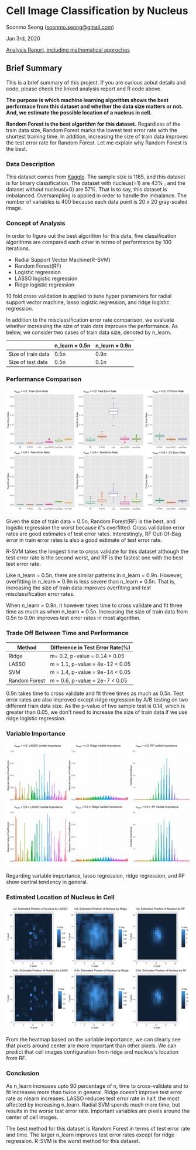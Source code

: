 # Cell Image Classification by Nucleus

Soonmo Seong (soonmo.seong@gmail.com)

Jan 3rd, 2020

[Analysis Report, including mathematical approches](https://drive.google.com/open?id=1iybkj00lmuhgsGshC2U2xrCKo7obpWWR)

## Brief Summary

This is a brief summary of this project. If you are curious aobut details and code, please check the linked analysis report and R code above.

**The purpose is which machine learning algorithm shows the best performace from this dataset and whether the data size matters or not. And, we estimate the possible location of a nucleus in cell.**

**Random Forest is the best algorithm for this dataset.** Regardless of the train data size, Random Forest marks the lowest test error rate with the shortest training time. In addition, increasing the size of train data improves the test error rate for Random Forest. Let me explain why Random Forest is the best.

### Data Description

This dataset comes from [Kaggle](https://www.kaggle.com/zicouc/pixelss-intensity-of-positive-and-negative-nuclei). The sample size is 1185, and this dataset is for binary classification. The dataset with nucleus(=1) are 43% , and the dataset without nucleus(=0) are 57%. That is to say, this dataset is imbalanced. Oversampling is applied in order to handle the imbalance. The number of variables is 400 because each data point is 20 x 20 gray-scaled image.

### Concept of Analysis

In order to figure out the best algorithm for this data, five classification algorithms are compared each other in terms of performance by 100 iterations.

- Radial Support Vector Machine(R-SVM)
- Random Forest(RF)
- Logistic regression
- LASSO logistic regression
- Ridge logistic regression

10 fold cross validation is applied to tune hyper parameters for radial support vector machine, lasso logistic regression, and ridge logistic regression.

In addition to the misclassification error rate comparison, we evaluate whether increasing the size of train data improves the performance. As below, we consider two cases of train data size, denoted by n_learn.

|                    | n_learn = 0.5n | n_learn = 0.9n |
| ------------------ | -------------- | -------------- |
| Size of train data | 0.5n           | 0.9n           |
| Size of test data  | 0.5n           | 0.1n           |

### Performance Comparison

![Performance Comparison](1.jpeg)

Given the size of train data = 0.5n, Random Forest(RF) is the best, and logistic regression the worst because it's overfitted. Cross validation error rates are good estimates of test error rates. Interestingly, RF Out-Of-Bag error in train error rates is also a good estimate of test error rate.

R-SVM takes the longest time to cross validate for this dataset although the test error rate is the second worst, and RF is the fastest one with the best test error rate.

Like n_learn = 0.5n, there are similar patterns in n_learn = 0.9n. However, overfitting in n_learn = 0.9n is less severe than n_learn = 0.5n. That is, increasing the size of train data improves overfiting and test misclassification error rates.

When n_learn = 0.9n, it however takes time to cross validate and fit three time as much as when n_learn = 0.5n. Increasing the size of train data from 0.5n to 0.9n improves test error rates in most algorithm.

### Trade Off Between Time and Performance

| **Method**    | Difference in **Test Error Rate(%)** |
| ------------- | ------------------------------------ |
| Ridge         | m= 0.2, p-value = 0.14 > 0.05        |
| LASSO         | m = 1.1, p-value = 4e-12 < 0.05      |
| SVM           | m = 1.4, p-value = 9e-14 < 0.05      |
| Random Forest | m = 0.6, p-value = 2e-7 < 0.05       |

0.9n takes time to cross validate and fit three times as much as 0.5n. Test error rates are also improved except ridge regression by A/B testing on two different train data size. As the p-value of two sample test is 0.14, which is greater than 0.05, we don't need to increase the size of train data if we use ridge logistic regression.

### Variable Importance

![Variable Importance](3.jpeg)

Regarding variable importance, lasso regression, ridge regression, and RF show central tendency in general.

### Estimated Location of Nucleus in Cell

![Estimated location of Nucleus](5.jpeg)

From the heatmap based on the variable importance, we can clearly see that pixels around center are more important than other pixels. We can predict that cell images configuration from ridge and nucleus's location from RF.

### Conclusion

As n_learn increases upto 90 percentage of n, time to cross-validate and to fit increases more than twice in general. Ridge doesn’t improve test error rate as nlearn increases. LASSO reduces test error rate in half, the most affected by increasing n_learn. Radial SVM spends much more time, but results in the worse test error rate. Important variables are pixels around the center of cell images.

The best method for this dataset is Random Forest in terms of test error rate and time. The larger n_learn improves test error rates except for ridge regression. R-SVM is the worst method for this dataset.
